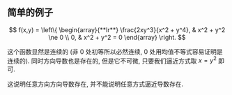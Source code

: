 ## 简单的例子

$$
f(x,y) = \left\{  
             \begin{array}{**lr**}  
             \frac{2xy^3}{x^2 + y^4}, & x^2 + y^2 \ne 0 \\
             0,                       & x^2 + y^2 = 0
             \end{array}  
\right.  
$$

这个函数显然是连续的 (非 0 处初等所以必然连续, 0 处用均值不等式容易证明是连续的). 同时方向导数也是存在的, 但是它不可微, 只要我们逼近方式取 $x = y^2$ 即可. 

这说明任意方向方向导数存在, 并不能说明任意方式逼近导数存在.